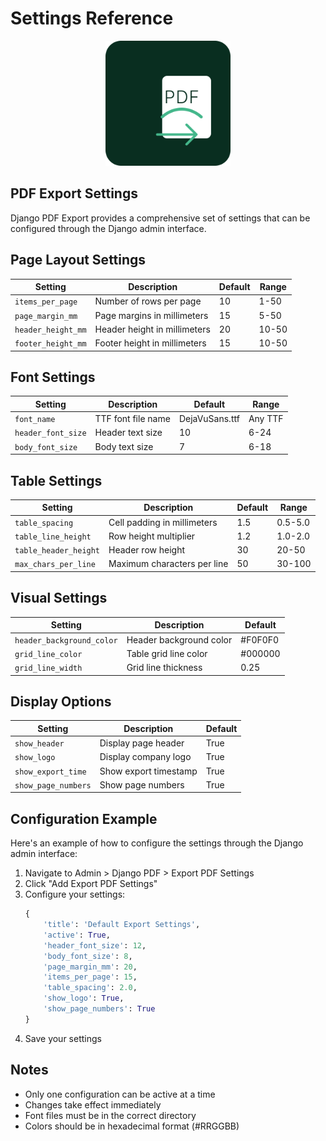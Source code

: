 # Settings Reference

<p align="center">
  <img src="assets/logo.svg" alt="Django PDF Actions Logo" width="200" height="200">
</p>

## PDF Export Settings

Django PDF Export provides a comprehensive set of settings that can be configured through the Django admin interface.

## Page Layout Settings

| Setting | Description | Default | Range |
|---------|-------------|---------|--------|
| `items_per_page` | Number of rows per page | 10 | 1-50 |
| `page_margin_mm` | Page margins in millimeters | 15 | 5-50 |
| `header_height_mm` | Header height in millimeters | 20 | 10-50 |
| `footer_height_mm` | Footer height in millimeters | 15 | 10-50 |

## Font Settings

| Setting | Description | Default | Range |
|---------|-------------|---------|--------|
| `font_name` | TTF font file name | DejaVuSans.ttf | Any TTF |
| `header_font_size` | Header text size | 10 | 6-24 |
| `body_font_size` | Body text size | 7 | 6-18 |

## Table Settings

| Setting | Description | Default | Range |
|---------|-------------|---------|--------|
| `table_spacing` | Cell padding in millimeters | 1.5 | 0.5-5.0 |
| `table_line_height` | Row height multiplier | 1.2 | 1.0-2.0 |
| `table_header_height` | Header row height | 30 | 20-50 |
| `max_chars_per_line` | Maximum characters per line | 50 | 30-100 |

## Visual Settings

| Setting | Description | Default |
|---------|-------------|---------|
| `header_background_color` | Header background color | #F0F0F0 |
| `grid_line_color` | Table grid line color | #000000 |
| `grid_line_width` | Grid line thickness | 0.25 |

## Display Options

| Setting | Description | Default |
|---------|-------------|---------|
| `show_header` | Display page header | True |
| `show_logo` | Display company logo | True |
| `show_export_time` | Show export timestamp | True |
| `show_page_numbers` | Show page numbers | True |

## Configuration Example

Here's an example of how to configure the settings through the Django admin interface:

1. Navigate to Admin > Django PDF > Export PDF Settings
2. Click "Add Export PDF Settings"
3. Configure your settings:
   ```python
   {
       'title': 'Default Export Settings',
       'active': True,
       'header_font_size': 12,
       'body_font_size': 8,
       'page_margin_mm': 20,
       'items_per_page': 15,
       'table_spacing': 2.0,
       'show_logo': True,
       'show_page_numbers': True
   }
   ```
4. Save your settings

## Notes

- Only one configuration can be active at a time
- Changes take effect immediately
- Font files must be in the correct directory
- Colors should be in hexadecimal format (#RRGGBB) 